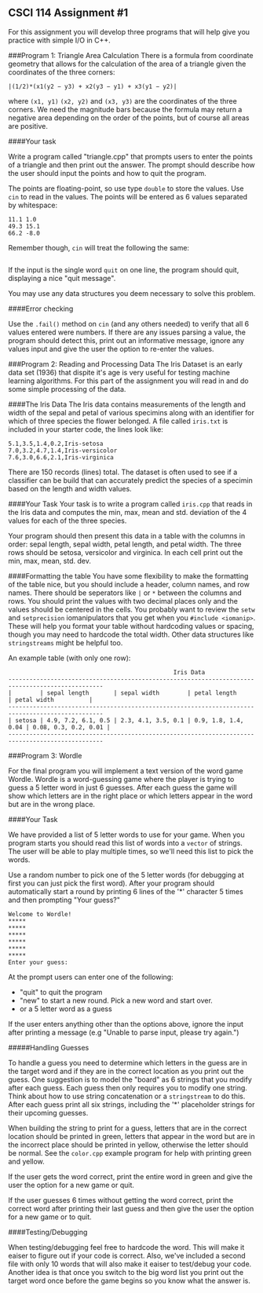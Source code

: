 ## CSCI 114 Assignment #1
For this assignment you will develop three programs that will help give you practice with simple I/O in C++.

###Program 1: Triangle Area Calculation
There is a formula from coordinate geometry that allows for the calculation of the area of a triangle given the coordinates of the three corners:

`|(1/2)*(x1(y2 − y3) + x2(y3 − y1) + x3(y1 − y2)|`

where `(x1, y1)` `(x2, y2)` and `(x3, y3)` are the coordinates of the three corners. We need the magnitude bars because the formula may return a negative area depending on the order of the points, but of course all areas are positive.

####Your task

Write a program called "triangle.cpp" that prompts users to enter the points of a triangle and then print out the answer. The prompt should describe how the user should input the points and how to quit the program.

The points are floating-point, so use type `double` to store the values. Use `cin` to read in the values. The points will be entered as 6 values separated by whitespace:

```
11.1 1.0
49.3 15.1
66.2 -8.0
```
Remember though, `cin` will treat the following the same:
```11.1 1.0 49.3 15.1 66.2 -8.0
```
If the input is the single word `quit` on one line, the program should quit, displaying a nice "quit message".

You may use any data structures you deem necessary to solve this problem.

####Error checking

Use the `.fail()` method on `cin` (and any others needed) to verify that all 6 values entered were numbers. If there are any issues parsing a value, the program should detect this, print out an informative message, ignore any values input and give the user the option to re-enter the values.

###Program 2: Reading and Processing Data
The Iris Dataset is an early data set (1936) that dispite it's age is very useful for testing machine learning algorithms. For this part of the assignment you will read in and do some simple processing of the data.

####The Iris Data
The Iris data contains measurements of the length and width of the sepal and petal of various specimins along with an identifier for which of three species the flower belonged. A file called `iris.txt` is included in your starter code, the lines look like:

```
5.1,3.5,1.4,0.2,Iris-setosa
7.0,3.2,4.7,1.4,Iris-versicolor
7.6,3.0,6.6,2.1,Iris-virginica
```
There are 150 records (lines) total. The dataset is often used to see if a classifier can be build that can accurately predict the species of a specimin based on the length and width values.

####Your Task
Your task is to write a program called `iris.cpp` that reads in the Iris data and computes the min, max, mean and std. deviation of the 4 values for each of the three species.

Your program should then present this data in a table with the columns in order: sepal length, sepal width, petal length, and petal width. The three rows should be setosa, versicolor and virginica. In each cell print out the min, max, mean, std. dev.

####Formatting the table
You have some flexibility to make the formatting of the table nice, but you should include a header, column names, and row names. There should be seperators like `|` or `*` between the columns and rows. You should print the values with two decimal places only and the values should be centered in the cells. You probably want to review the `setw` and `setprecision` iomanipulators that you get when you `#include <iomanip>`. These will help you format your table without hardcoding values or spacing, though you may need to hardcode the total width. Other data structures like `stringstreams` might be helpful too.

An example table (with only one row):

```
								               Iris Data
-------------------------------------------------------------------------------------------------
|        | sepal length       | sepal width        | petal length        | petal width          |
-------------------------------------------------------------------------------------------------
| setosa | 4.9, 7.2, 6.1, 0.5 | 2.3, 4.1, 3.5, 0.1 | 0.9, 1.8, 1.4, 0.04 | 0.08, 0.3, 0.2, 0.01 |
-------------------------------------------------------------------------------------------------

```
###Program 3: Wordle

For the final program you will implement a text version of the word game Wordle. Wordle is a word-guessing game where the player is trying to guess a 5 letter word in just 6 guesses. After each guess the game will show which letters are in the right place or which letters appear in the word but are in the wrong place.

####Your Task

We have provided a list of 5 letter words to use for your game. When you program starts you should read this list of words into a `vector` of strings. The user will be able to play multiple times, so we'll need this list to pick the words.

Use a random number to pick one of the 5 letter words (for debugging at first you can just pick the first word). After  your program should automatically start a round by printing 6 lines of the '*' character 5 times and then prompting "Your guess?"

```
Welcome to Wordle!
*****
*****
*****
*****
*****
*****
Enter your guess:
```

At the prompt users can enter one of the following:

* "quit" to quit the program
* "new" to start a new round. Pick a new word and start over.
* or a 5 letter word as a guess

If the user enters anything other than the options above, ignore the input after printing a message (e.g "Unable to parse input, please try again.")

#####Handling Guesses

To handle a guess you need to determine which letters in the guess are in the target word and if they are in the correct location as you print out the guess. One suggestion is to model the "board" as 6 strings that you modify after each guess. Each guess then only requires you to modify one string. Think about how to use string concatenation or a `stringstream` to do this. After each guess print all six strings, including the '*' placeholder strings for their upcoming guesses.

When building the string to print for a guess, letters that are in the correct location should be printed in green, letters that appear in the word but are in the incorrect place should be printed in yellow, otherwise the letter should be normal. See the `color.cpp` example program for help with printing green and yellow.

If the user gets the word correct, print the entire word in green and give the user the option for a new game or quit.

If the user guesses 6 times without getting the word correct, print the correct word after printing their last guess and then give the user the option for a new game or to quit.

####Testing/Debugging

When testing/debugging feel free to hardcode the word. This will make it eaiser to figure out if your code is correct. Also, we've included a second file with only 10 words that will also make it eaiser to test/debug your code. Another idea is that once you switch to the big word list you print out the target word once before the game begins so you know what the answer is.


	